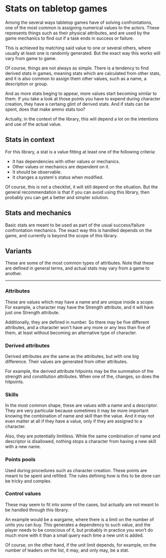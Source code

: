 # Stats on tabletop games

Among the several ways tabletop games have of solving confrontations, one of the most common is assigning numerical values to the actors. These represents things such as their physical attributes, and are used by the game mechanics to find out if a task ends in success or failure.

This is achieved by matching said value to one or several others, where usually at least one is randomly generated. But the exact way this works will vary from game to game.

Of course, things are not always as simple. There is a tendency to find derived stats in games, meaning stats which are calculated from other stats, and it is also common to assign them other values, such as a name, a description or group.

And as more stats beging to appear, more values start becoming similar to them. If you take a look at those points you have to expend during character creation, they have a certaing glint of derived stats. And if stats can be spent, does that make ammo stats too?

Actually, in the context of the library, this will depend a lot on the intentions and use of the actual value.

## Stats in context

For this library, a stat is a value fitting at least one of the following criteria:

- It has dependencies with other values or mechanics.
- Other values or mechanics are dependent on it.
- It should be observable.
- It changes a system's status when modified.

Of course, this is not a checklist, it will still depend on the situation. But the general recommendation is that if you can avoid using this library, then probably you can get a better and simpler solution.

## Stats and mechanics

Basic stats are meant to be used as part of the usual success/failure confrontation mechanics. The exact way this is handled depends on the game, and currently is beyond the scope of this library.

## Variants

These are some of the most common types of attributes. Note that these are defined in general terms, and actual stats may vary from a game to another.

---

### Attributes

These are values which may have a name and are unique inside a scope. For example, a character may have the Strength attribute, and it will have just one Strength attribute.

Additionally, they are defined in number. So there may be five different attributes, and a character won't have any more or any less than five of them, at least without becoming an alternative type of character.

### Derived attributes

Derived attributes are the same as the attributes, but with one big difference. Their values are generated from other attributes.

For example, the derived attribute hitpoints may be the summation of the strength and constitution attributes. When one of the, changes, so does the hitpoints.

### Skills

In the most common shape, these are values with a name and a descriptor. They are very particular because sometimes it may be more important knowing the combination of name and skill than the value. And it may not even matter at all if they have a value, only if they are assigned to a character.

Also, they are potentially limitless. While the same combination of name and descriptor is disallowed, nothing stops a character from having a new skill with a new name.

### Points pools

Used during procedures such as character creation. These points are meant to be spent and refilled. The rules defining how is this to be done can be tricky and complex.

### Control values

These may seem to fit into some of the cases, but actually are not meant to be handled through this library.

An example would be a wargame, where there is a limit on the number of units you can buy. This generates a dependency to such value, and the player needs to be conscious of it, but probably in practice you won't do much more with it than a small query each time a new unit is added.

Of course, on the other hand, if the unit limit depends, for example, on the number of leaders on the list, it may, and only may, be a stat.